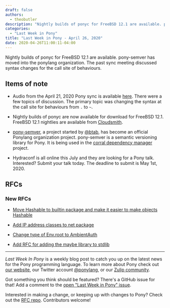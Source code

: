 ```yaml
---
draft: false
authors:
  - theobutler
description: "Nightly builds of ponyc for FreeBSD 12.1 are available. pony-semver has moved into the ponylang organization. The past sync meeting discussed syntax changes for the call site of behaviours."
categories:
  - "Last Week in Pony"
title: "Last Week in Pony - April 26, 2020"
date: 2020-04-26T11:00:11-04:00
---
```


Nightly builds of ponyc for FreeBSD 12.1 are available. pony-semver has moved into the ponylang organization. The past sync meeting discussed syntax changes for the call site of behaviours.
<!-- more -->

## Items of note

- Audio from the April 21, 2020 Pony sync is available [here](https://vimeo.com/915536953). There were a few topics of discussion. The primary topic was changing the syntax at the call site for behaviours from `.` to `~`.

- Nightly builds of ponyc are now available for download for FreeBSD 12.1. FreeBSD 12.1 nightlies are available from [Cloudsmith](https://cloudsmith.io/~ponylang/repos/nightlies/packages/?q=name%3A%27%5Eponyc-x86-64-unknown-freebsd12.1.tar.gz%24%27).

- [pony-semver](https://github.com/ponylang/pony-semver), a project started by [@btab](https://github.com/btab/), has become an official Ponylang organization project. pony-semver is a semantic versioning library for Pony. It is being used in the [corral dependency manager](https://github.com/ponylang/corral) project.

- Hydraconf is all online this July and they are looking for a Pony talk. Interested? Submit your talk today. The deadline to submit is May 1st, 2020.

## RFCs

### New RFCs

- [Move Hashable to builtin package and make it easier to make objects Hashable](https://github.com/ponylang/rfcs/pull/157)

- [Add IP address classes to net package](https://github.com/ponylang/rfcs/pull/158)

- [Change type of Env.root to AmbientAuth](https://github.com/ponylang/rfcs/pull/159)

- [Add RFC for adding the maybe library to stdlib](https://github.com/ponylang/rfcs/pull/161)

---

_Last Week In Pony_ is a weekly blog post to catch you up on the latest news for the Pony programming language. To learn more about Pony check out [our website](https://ponylang.io), our Twitter account [@ponylang](https://twitter.com/ponylang), or our [Zulip community](https://ponylang.zulipchat.com).

Got something you think should be featured? There's a GitHub issue for that! Add a comment to the [open "Last Week in Pony" issue](https://github.com/ponylang/ponylang.github.io/issues?q=is%3Aissue+is%3Aopen+label%3Alast-week-in-pony).

Interested in making a change, or keeping up with changes to Pony? Check out the [RFC repo](https://github.com/ponylang/rfcs). Contributors welcome!

